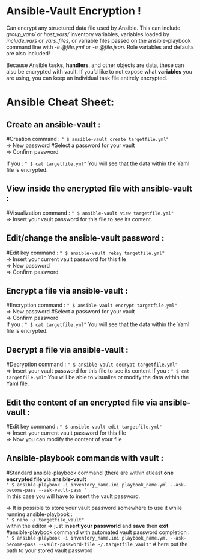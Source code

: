 # Ansible-Vault Encryption !

Can encrypt any structured data file used by Ansible. 
This can include _group_vars/_ or _host_vars/_ inventory variables, variables loaded by _include_vars_ or _vars_files_, or variable files passed on the ansible-playbook command line with _-e @file.yml_ or _-e @file.json_. Role variables and defaults are also included!

Because Ansible **tasks**, **handlers**, and other objects are data, these can also be encrypted with vault. 
If you’d like to not expose what **variables** you are using, you can keep an individual task file entirely encrypted.


# Ansible Cheat Sheet:
## Create an ansible-vault :
#Creation command :
`" $ ansible-vault create targetfile.yml"`  
		⇒ New password        #Select a password for your vault  
		⇒ Confirm password  
		
If you : `" $ cat targetfile.yml"` You will see that the data within the Yaml file is encrypted.

## View inside the encrypted file with ansible-vault :
#Visualization command :
`" $ ansible-vault view targetfile.yml"`  
	⇒ Insert your vault password for this file to see its content.

## Edit/change the ansible-vault password :
#Edit key command :
`" $ ansible-vault rekey targetfile.yml"`  
		⇒ Insert your current vault password for this file   
		⇒ New password          
		⇒ Confirm password  

## Encrypt a file via ansible-vault :
#Encryption command : 
`" $ ansible-vault encrypt targetfile.yml"`  
		⇒ New password        #Select a password for your vault  
		⇒ Confirm password  
If you : `" $ cat targetfile.yml"` You will see that the data within the Yaml file is encrypted.

##  Decrypt a file via ansible-vault :
#Decryption command : 
`" $ ansible-vault decrypt targetfile.yml"`  
	⇒ Insert your vault password for this file to see its content
If you : `" $ cat targetfile.yml"` You will be able to visualize or modify the data within the Yaml file.

## Edit the content of an encrypted file via ansible-vault :
#Edit key command :
`" $ ansible-vault edit targetfile.yml"`  
		⇒ Insert your current vault password for this file   
		⇒ Now you can modify the content of your file   

## Ansible-playbook commands with vault : 
#Standard ansible-playbook command (there are within atleast **one encrypted file via ansible-vault**   
`" $ ansible-playbook -i inventory_name.ini playbook_name.yml --ask-become-pass --ask-vault-pass "`  
In this case you will have to insert the vault password.  

⇒ It is possible to store your vault password somewhere to use it while running ansible-playbook :  
`" $ nano ~/.targetfile_vault"`  
within the editor ⇒ just **insert your passworld** and **save** then **exit**  
#ansible-playbook command with automated vault password completion :  
 `" $ ansible-playbook -i inventory_name.ini playbook_name.yml --ask-become-pass --vault-password-file ~/.targetfile_vault"` # here put the path to your stored vault password 
